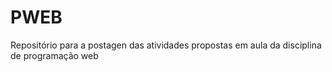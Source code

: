 # PWEB
Repositório para a postagen das atividades propostas em aula da disciplina de programação web



